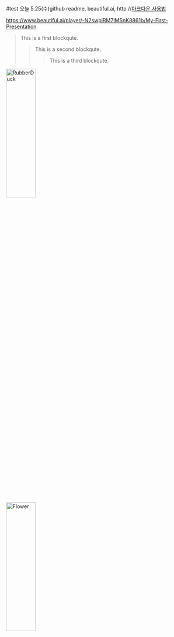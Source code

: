 #test
오늘 5.25(수)github
readme,
beautiful.ai,
http //[마크다운 사용법](https://gist.github.com/ihoneymon/652be052a0727ad59601)

https://www.beautiful.ai/player/-N2swpiRM7lMSnK8861b/My-First-Presentation

> This is a first blockqute.
>	> This is a second blockqute.
>	>	> This is a third blockqute.

<img src="https://post-phinf.pstatic.net/MjAyMjA1MTNfMTAx/MDAxNjUyNDA5MTUwODI4.j9VYworI_pC9YO5ZGxKp42dHlJOmGp6I-kWQsP_iBfYg.tcSsGz-VZgqk03g8aSLft733YiiAmAZaXBnizRAMSrMg.PNG/01.png?type=w1200" width="40%" height="30%" title="px(픽셀) 크기 설정" alt="RubberDuck"></img>

<img src="https://pixabay.com/ko/photos/%eb%b6%84%ed%99%8d-%eb%b2%9a%ea%bd%83-%ea%bd%83%eb%93%a4-%ec%a7%80%ec%a0%90-324175/://
         " width="40%" height="30%" title="px(픽셀) 크기 설정" alt="Flower"></img>

